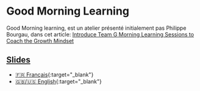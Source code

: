 # Good Morning Learning

Good Morning learning, est un atelier présenté initialement pas Philippe Bourgau, 
dans cet article: [Introduce Team G Morning Learning Sessions to Coach the Growth Mindset](https://philippe.bourgau.net/growth-mindset-coaching-turn-remote-work-commutes-into-team-learning/)

## [Slides](slides/index.md)

- [:fr: Français](slides/index.md){:target="_blank"}
- [:gb:/:us: English](slides/en.md){:target="_blank"}
